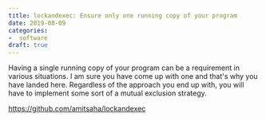 ```yaml
---
title: lockandexec: Ensure only one running copy of your program
date: 2019-08-09
categories:
-  software
draft: true
---
```


Having a single running copy of your program can be a requirement in various situations. I am sure you have come up with
one and that's why you have landed here. Regardless of the approach you end up with, you will have to implement
some sort of a mutual exclusion strategy. 

https://github.com/amitsaha/lockandexec
